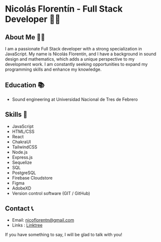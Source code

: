 # Nicolás Florentín - Full Stack Developer 👨‍💻

## About Me 🙋‍♂️
I am a passionate Full Stack developer with a strong specialization in JavaScript. My name is Nicolás Florentín, and I have a background in sound design and mathematics, which adds a unique perspective to my development work. I am constantly seeking opportunities to expand my programming skills and enhance my knowledge.

## Education 📚
- Sound engineering at Universidad Nacional de Tres de Febrero

## Skills 🚀
- JavaScript
- HTML/CSS
- React
- ChakraUI
- TailwindCSS
- Node.js
- Express.js
- Sequelize
- SQL
- PostgreSQL
- Firebase Cloudstore
- Figma
- AdobeXD
- Version control software (GIT / GitHub)

## Contact 📞
- Email: nicoflorentn@gmail.com
- Links : [Linktree](https://linktr.ee/qflorent)

If you have something to say, I will be glad to talk with you!
